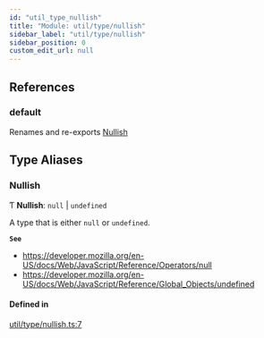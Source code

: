```yaml
---
id: "util_type_nullish"
title: "Module: util/type/nullish"
sidebar_label: "util/type/nullish"
sidebar_position: 0
custom_edit_url: null
---
```


## References

### default

Renames and re-exports [Nullish](util_type_nullish.md#nullish)

## Type Aliases

### Nullish

Ƭ **Nullish**: ``null`` \| `undefined`

A type that is either `null` or `undefined`.

**`See`**

 - https://developer.mozilla.org/en-US/docs/Web/JavaScript/Reference/Operators/null
 - https://developer.mozilla.org/en-US/docs/Web/JavaScript/Reference/Global_Objects/undefined

#### Defined in

[util/type/nullish.ts:7](https://github.com/tensei-engine/runtime/blob/bf5c6b5/src/main/ts/util/type/nullish.ts#L7)
